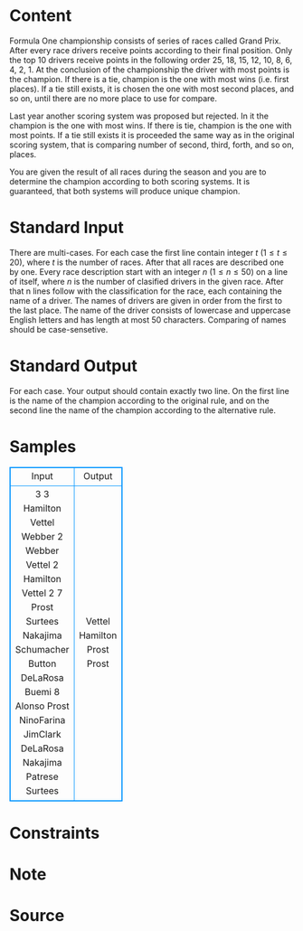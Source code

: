 
# Content

Formula One championship consists of series of races called Grand Prix. After every race drivers receive points according to their final position. Only the top $10$ drivers receive points in the following order $25$, $18$, $15$, $12$, $10$, $8$, $6$, $4$, $2$, $1$. At the conclusion of the championship the driver with most points is the champion. If there is a tie, champion is the one with most wins (i.e. first places). If a tie still exists, it is chosen the one with most second places, and so on, until there are no more place to use for compare.

Last year another scoring system was proposed but rejected. In it the champion is the one with most wins. If there is tie, champion is the one with most points. If a tie still exists it is proceeded the same way as in the original scoring system, that is comparing number of second, third, forth, and so on, places.

You are given the result of all races during the season and you are to determine the champion according to both scoring systems. It is guaranteed, that both systems will produce unique champion.

# Standard Input

There are multi-cases. For each case the first line contain integer $t$ ($1\leq  t\leq  20$), where $t$ is the number of races. After that all races are described one by one. Every race description start with an integer $n$ ($1\leq  n \leq  50$) on a line of itself, where $n$ is the number of clasified drivers in the given race. After that n lines follow with the classification for the race, each containing the name of a driver. The names of drivers are given in order from the first to the last place. The name of the driver consists of lowercase and uppercase English letters and has length at most $50$ characters. Comparing of names should be case-sensetive.

# Standard Output

For each case. Your output should contain exactly two line. On the first line is the name of the champion according to the original rule, and on the second line the name of the champion according to the alternative rule.

# Samples

<style>
        table,table tr th, table tr td { border:1px solid #0094ff; }
        table { width: 200px; min-height: 25px; line-height: 25px; text-align: center; border-collapse: collapse;}   
    </style>
<table>
	<tr>
		<td>Input</td>
		<td>Output</td>
	</tr>
<tr><td>3
3
Hamilton
Vettel
Webber
2
Webber
Vettel
2
Hamilton
Vettel
2
7
Prost
Surtees
Nakajima
Schumacher
Button
DeLaRosa
Buemi
8
Alonso
Prost
NinoFarina
JimClark
DeLaRosa
Nakajima
Patrese
Surtees</td><td>Vettel
Hamilton
Prost
Prost</td></tr></table>


# Constraints



# Note



# Source


